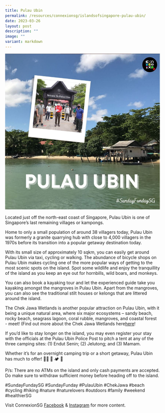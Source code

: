 ```yaml
---
title: Pulau Ubin
permalink: /resources/connexionsg/islandsofsingapore-pulau-ubin/
date: 2023-03-26
layout: post
description: ""
image: ""
variant: markdown
---
```

![](/images/connexionsg/2023/pulau%20ubin.jpg)

Located just off the north-east coast of Singapore, Pulau Ubin is one of Singapore’s last remaining villages or kampongs.

Home to only a small population of around 38 villagers today, Pulau Ubin was formerly a granite quarrying hub with close to 4,000 villagers in the 1970s before its transition into a popular getaway destination today.

With its small size of approximately 10 sqkm, you can easily get around Pulau Ubin via taxi, cycling or walking. The abundance of bicycle shops on Pulau Ubin makes cycling one of the more popular ways of getting to the most scenic spots on the island. Spot some wildlife and enjoy the tranquillity of the island as you keep an eye out for hornbills, wild boars, and monkeys.

You can also book a kayaking tour and let the experienced guide take you kayaking amongst the mangroves in Pulau Ubin. Apart from the mangroves, you can also see the traditional stilt houses or kelongs that are littered around the island.

The Chek Jawa Wetlands is another popular attraction on Pulau Ubin, with it being a unique natural area, where six major ecosystems – sandy beach, rocky beach, seagrass lagoon, coral rubble, mangroves, and coastal forest - meet! (Find out more about the Chek Jawa Wetlands here[here](https://www.facebook.com/reel/985423047060533)! 

If you’d like to stay longer on the island, you may even register your stay with the officials at the Pulau Ubin Police Post to pitch a tent at any of the three camping sites: (1) Endut Senin; (2) Jelutong; and (3) Mamam.

Whether it’s for an overnight camping trip or a short getaway, Pulau Ubin has much to offer! 🚶🏻 🛶 🏕️ 🌊

P/s: There are no ATMs on the island and only cash payments are accepted. Do make sure to withdraw sufficient money before heading off to the island.

#SundayFundaySG #SundayFunday #PulauUbin #ChekJawa #beach #cycling #hiking #nature #naturelovers #outdoors #family #weekend #healthierSG

Visit ConnexionSG [Facebook](https://www.facebook.com/ConnexionSG) & [Instagram](https://www.instagram.com/connexionsg/) for more content.